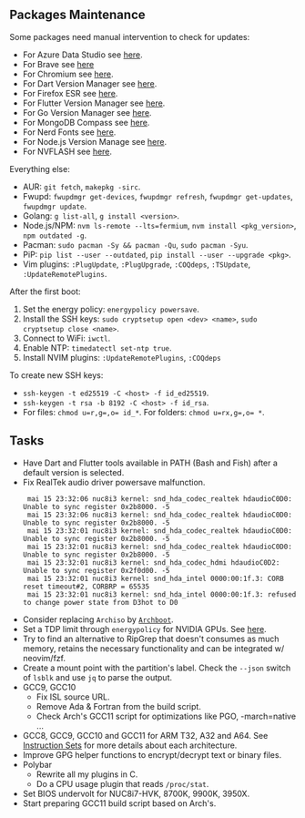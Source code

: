 ## Packages Maintenance

Some packages need manual intervention to check for updates:
- For Azure Data Studio see [here](https://github.com/microsoft/azuredatastudio/releases).
- For Brave see [here](https://github.com/brave/brave-browser/blob/master/CHANGELOG_DESKTOP.md)
- For Chromium see [here](https://chromiumdash.appspot.com/releases?platform=Linux).
- For Dart Version Manager see [here](https://github.com/cbracken/dvm/tags).
- For Firefox ESR see [here](https://www.mozilla.org/firefox/organizations/notes/).
- For Flutter Version Manager see [here](https://github.com/fluttertools/fvm/releases).
- For Go Version Manager see [here](https://github.com/stefanmaric/g).
- For MongoDB Compass see [here](https://www.mongodb.com/try/download/compass).
- For Nerd Fonts see [here](https://github.com/ryanoasis/nerd-fonts/releases).
- For Node.js Version Manage see [here](https://github.com/nvm-sh/nvm/releases).
- For NVFLASH see [here](https://www.techpowerup.com/download/nvidia-nvflash/).

Everything else:
- AUR: `git fetch`, `makepkg -sirc`.
- Fwupd: `fwupdmgr get-devices`, `fwupdmgr refresh`, `fwupdmgr get-updates`, `fwupdmgr update`.
- Golang: `g list-all`, `g install <version>`.
- Node.js/NPM: `nvm ls-remote --lts=fermium`, `nvm install <pkg_version>`, `npm outdated -g`.
- Pacman: `sudo pacman -Sy && pacman -Qu`, `sudo pacman -Syu`.
- PiP: `pip list --user --outdated`, `pip install --user --upgrade <pkg>`.
- Vim plugins: `:PlugUpdate`, `:PlugUpgrade`, `:COQdeps`, `:TSUpdate`, `:UpdateRemotePlugins`.

After the first boot:
1. Set the energy policy: `energypolicy powersave`.
2. Install the SSH keys: `sudo cryptsetup open <dev> <name>`, `sudo cryptsetup close <name>`.
3. Connect to WiFi: `iwctl`.
4. Enable NTP: `timedatectl set-ntp true`.
5. Install NVIM plugins: `:UpdateRemotePlugins`, `:COQdeps`

To create new SSH keys:
- `ssh-keygen -t ed25519 -C <host> -f id_ed25519`.
- `ssh-keygen -t rsa -b 8192 -C <host> -f id_rsa`.
- For files: `chmod u=r,g=,o= id_*`. For folders: `chmod u=rx,g=,o= *`.

## Tasks
- Have Dart and Flutter tools available in PATH (Bash and Fish) after a default
  version is selected.
- Fix RealTek audio driver powersave malfunction.
  ```
   mai 15 23:32:06 nuc8i3 kernel: snd_hda_codec_realtek hdaudioC0D0: Unable to sync register 0x2b8000. -5
   mai 15 23:32:06 nuc8i3 kernel: snd_hda_codec_realtek hdaudioC0D0: Unable to sync register 0x2b8000. -5
   mai 15 23:32:01 nuc8i3 kernel: snd_hda_codec_realtek hdaudioC0D0: Unable to sync register 0x2b8000. -5
   mai 15 23:32:01 nuc8i3 kernel: snd_hda_codec_realtek hdaudioC0D0: Unable to sync register 0x2b8000. -5
   mai 15 23:32:01 nuc8i3 kernel: snd_hda_codec_hdmi hdaudioC0D2: Unable to sync register 0x2f0d00. -5
   mai 15 23:32:01 nuc8i3 kernel: snd_hda_intel 0000:00:1f.3: CORB reset timeout#2, CORBRP = 65535
   mai 15 23:32:01 nuc8i3 kernel: snd_hda_intel 0000:00:1f.3: refused to change power state from D3hot to D0
  ```
- Consider replacing `Archiso` by [`Archboot`](https://wiki.archlinux.org/title/Archboot).
- Set a TDP limit through `energypolicy` for NVIDIA GPUs. See
  [here](https://wiki.archlinux.org/title/NVIDIA/Tips_and_tricks#Custom_TDP_Limit).
- Try to find an alternative to RipGrep that doesn't consumes as much memory,
  retains the necessary functionality and can be integrated w/ neovim/fzf.
- Create a mount point with the partition's label. Check the `--json`
  switch of `lsblk` and use `jq` to parse the output.
- GCC9, GCC10
  * Fix ISL source URL.
  * Remove Ada & Fortran from the build script.
  * Check Arch's GCC11 script for optimizations like PGO, -march=native ...
- GCC8, GCC9, GCC10 and GCC11 for ARM T32, A32 and A64. See
  [Instruction Sets](https://developer.arm.com/architectures/instruction-sets)
  for more details about each architecture.
- Improve GPG helper functions to encrypt/decrypt text or binary files.
- Polybar
  * Rewrite all my plugins in C.
  * Do a CPU usage plugin that reads `/proc/stat`.
- Set BIOS undervolt for NUC8i7-HVK, 8700K, 9900K, 3950X.
- Start preparing GCC11 build script based on Arch's.
